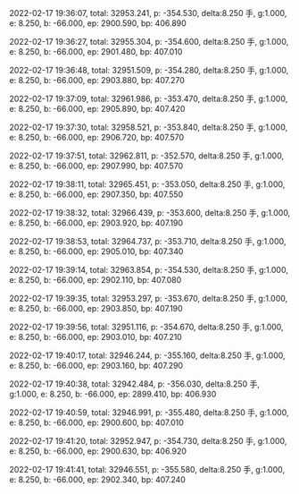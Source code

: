 2022-02-17 19:36:07, total: 32953.241, p: -354.530, delta:8.250 手, g:1.000, e: 8.250, b: -66.000, ep: 2900.590, bp: 406.890

2022-02-17 19:36:27, total: 32955.304, p: -354.600, delta:8.250 手, g:1.000, e: 8.250, b: -66.000, ep: 2901.480, bp: 407.010

2022-02-17 19:36:48, total: 32951.509, p: -354.280, delta:8.250 手, g:1.000, e: 8.250, b: -66.000, ep: 2903.880, bp: 407.270

2022-02-17 19:37:09, total: 32961.986, p: -353.470, delta:8.250 手, g:1.000, e: 8.250, b: -66.000, ep: 2905.890, bp: 407.420

2022-02-17 19:37:30, total: 32958.521, p: -353.840, delta:8.250 手, g:1.000, e: 8.250, b: -66.000, ep: 2906.720, bp: 407.570

2022-02-17 19:37:51, total: 32962.811, p: -352.570, delta:8.250 手, g:1.000, e: 8.250, b: -66.000, ep: 2907.990, bp: 407.570

2022-02-17 19:38:11, total: 32965.451, p: -353.050, delta:8.250 手, g:1.000, e: 8.250, b: -66.000, ep: 2907.350, bp: 407.550

2022-02-17 19:38:32, total: 32966.439, p: -353.600, delta:8.250 手, g:1.000, e: 8.250, b: -66.000, ep: 2903.920, bp: 407.190

2022-02-17 19:38:53, total: 32964.737, p: -353.710, delta:8.250 手, g:1.000, e: 8.250, b: -66.000, ep: 2905.010, bp: 407.340

2022-02-17 19:39:14, total: 32963.854, p: -354.530, delta:8.250 手, g:1.000, e: 8.250, b: -66.000, ep: 2902.110, bp: 407.080

2022-02-17 19:39:35, total: 32953.297, p: -353.670, delta:8.250 手, g:1.000, e: 8.250, b: -66.000, ep: 2903.850, bp: 407.190

2022-02-17 19:39:56, total: 32951.116, p: -354.670, delta:8.250 手, g:1.000, e: 8.250, b: -66.000, ep: 2903.010, bp: 407.210

2022-02-17 19:40:17, total: 32946.244, p: -355.160, delta:8.250 手, g:1.000, e: 8.250, b: -66.000, ep: 2903.160, bp: 407.290

2022-02-17 19:40:38, total: 32942.484, p: -356.030, delta:8.250 手, g:1.000, e: 8.250, b: -66.000, ep: 2899.410, bp: 406.930

2022-02-17 19:40:59, total: 32946.991, p: -355.480, delta:8.250 手, g:1.000, e: 8.250, b: -66.000, ep: 2900.600, bp: 407.010

2022-02-17 19:41:20, total: 32952.947, p: -354.730, delta:8.250 手, g:1.000, e: 8.250, b: -66.000, ep: 2900.630, bp: 406.920

2022-02-17 19:41:41, total: 32946.551, p: -355.580, delta:8.250 手, g:1.000, e: 8.250, b: -66.000, ep: 2902.340, bp: 407.240